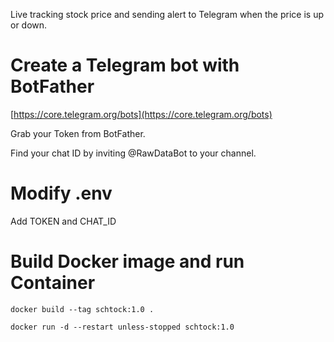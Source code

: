 Live tracking stock price and sending alert to Telegram when the price is up or down.

# Create a Telegram bot with BotFather
[https://core.telegram.org/bots](https://core.telegram.org/bots)

Grab your Token from BotFather.

Find your chat ID by inviting @RawDataBot to your channel.

# Modify .env
Add TOKEN and CHAT_ID

# Build Docker image and run Container
`docker build --tag schtock:1.0 .`

`docker run -d --restart unless-stopped schtock:1.0`
